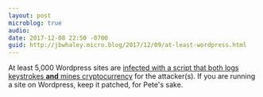 ```yaml
---
layout: post
microblog: true
audio: 
date: 2017-12-08 22:50 -0700
guid: http://jbwhaley.micro.blog/2017/12/09/at-least-wordpress.html
---
```

At least 5,000 Wordpress sites are [infected with a script that both logs keystrokes **and** mines cryptocurrency](http://securityaffairs.co/wordpress/66432/hacking/keylogger.html) for the attacker(s). If you are running a site on Wordpress, keep it patched, for Pete's sake.
